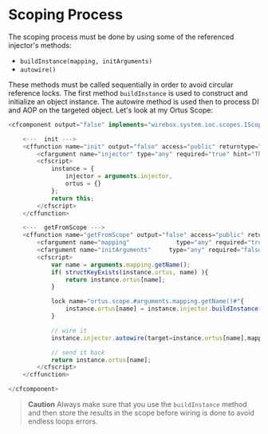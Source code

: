 # Scoping Process

The scoping process must be done by using some of the referenced injector's methods:

* `buildInstance(mapping, initArguments)`
* `autowire()`

These methods must be called sequentially in order to avoid circular reference locks. The first method `buildInstance` is used to construct and initialize an object instance. The autowire method is used then to process DI and AOP on the targeted object. Let's look at my Ortus Scope:

```javascript
<cfcomponent output="false" implements="wirebox.system.ioc.scopes.IScope" hint="I am the Ortus Scope of Scopes">

    <---  init --->
    <cffunction name="init" output="false" access="public" returntype="any" hint="Configure the scope for operation">
        <cfargument name="injector" type="any" required="true" hint="The linked WireBox injector" colddoc:generic="wirebox.system.ioc.Injector"/>
        <cfscript>
            instance = {
                injector = arguments.injector,
                ortus = {}
            };
            return this;
        </cfscript>
    </cffunction>

    <---  getFromScope --->
    <cffunction name="getFromScope" output="false" access="public" returntype="any" hint="Retrieve an object from scope or create it if not found in scope">
        <cfargument name="mapping"             type="any" required="true"  hint="The object mapping" colddoc:generic="wirebox.system.ioc.config.Mapping"/>
        <cfargument name="initArguments"     type="any" required="false" hint="The constructor structure of arguments to passthrough when initializing the instance" colddoc:generic="struct"/>
        <cfscript>
            var name = arguments.mapping.getName();
            if( structKeyExists(instance.ortus, name) ){
                return instance.ortus[name];
            }

            lock name="ortus.scope.#arguments.mapping.getName()#"{
                instance.ortus[name] = instance.injector.buildInstance( arguments.mapping, arguments.initArguments );
            }

            // wire it
            instance.injector.autowire(target=instance.ortus[name],mapping=arguments.mapping);

            // send it back
            return instance.ortus[name];
        </cfscript>
    </cffunction>

</cfcomponent>
```

> **Caution** Always make sure that you use the `buildInstance` method and then store the results in the scope before wiring is done to avoid endless loops errors.

